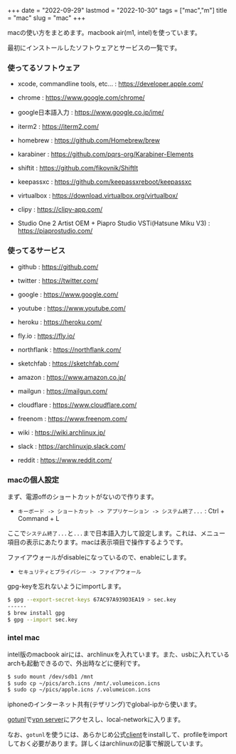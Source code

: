 +++
date = "2022-09-29"
lastmod = "2022-10-30"
tags = ["mac","m"]
title = "mac"
slug = "mac"
+++

macの使い方をまとめます。macbook air(m1, intel)を使っています。

最初にインストールしたソフトウェアとサービスの一覧です。

### 使ってるソフトウェア

- xcode, commandline tools, etc... : https://developer.apple.com/

- chrome : https://www.google.com/chrome/

- google日本語入力 : https://www.google.co.jp/ime/

- iterm2 : https://iterm2.com/

- homebrew : https://github.com/Homebrew/brew

- karabiner : https://github.com/pqrs-org/Karabiner-Elements

- shiftit : https://github.com/fikovnik/ShiftIt

- keepassxc : https://github.com/keepassxreboot/keepassxc

- virtualbox : https://download.virtualbox.org/virtualbox/

- clipy : https://clipy-app.com/

- Studio One 2 Artist OEM + Piapro Studio VSTi(Hatsune Miku V3) : https://piaprostudio.com/

### 使ってるサービス

- github : https://github.com/

- twitter : https://twitter.com/

- google : https://www.google.com/

- youtube : https://www.youtube.com/

- heroku : https://heroku.com/

- fly.io : https://fly.io/

- northflank : https://northflank.com/

- sketchfab : https://sketchfab.com/

- amazon : https://www.amazon.co.jp/

- mailgun : https://mailgun.com/

- cloudflare : https://www.cloudflare.com/

- freenom : https://www.freenom.com/

- wiki : https://wiki.archlinux.jp/

- slack : https://archlinuxjp.slack.com/

- reddit : https://www.reddit.com/

### macの個人設定

まず、電源offのショートカットがないので作ります。

- `キーボード -> ショートカット -> アプリケーション -> システム終了...` : Ctrl + Command + L

ここで`システム終了...`と`...`まで日本語入力して設定します。これは、メニュー項目の表示にあたります。macは表示項目で操作するようです。

ファイアウォールがdisableになっているので、enableにします。

- `セキュリティとプライバシー -> ファイアウォール`

gpg-keyを忘れないようにimportします。

```sh
$ gpg --export-secret-keys 67AC97A939D3EA19 > sec.key
------
$ brew install gpg
$ gpg --import sec.key
```

### intel mac

intel版のmacbook airには、archlinuxを入れています。また、usbに入れているarchも起動できるので、外出時などに便利です。

```sh:bootloaderにiconを表示する.txt
$ sudo mount /dev/sdb1 /mnt
$ sudo cp ~/pics/arch.icns /mnt/.volumeicon.icns
$ sudo cp ~/pics/apple.icns /.volumeicon.icns
```

iphoneのインターネット共有(テザリング)でglobal-ipから使います。

[gotunl](https://github.com/cghdev/gotunl)で[vpn server](https://syui.cf/m/post/arch/)にアクセスし、local-networkに入ります。

なお、`gotunl`を使うには、あらかじめ公式[client](https://pritunl.com)をinstallして、profileをimportしておく必要があります。詳しくはarchlinuxの記事で解説しています。

